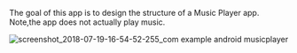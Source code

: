 The goal of this app is to design the structure of a Music Player app. 
Note,the app does not actually play music.



![screenshot_2018-07-19-16-54-52-255_com example android musicplayer](https://user-images.githubusercontent.com/27516303/42940144-10828d6c-8b76-11e8-8c14-05402ef5ec4a.png)
